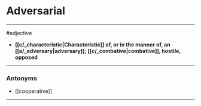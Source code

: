 # Adversarial
---
#adjective
- **[[c/_characteristic|Characteristic]] of, or in the manner of, an [[a/_adversary|adversary]]; [[c/_combative|combative]], hostile, opposed**
---
### Antonyms
- [[cooperative]]
---
